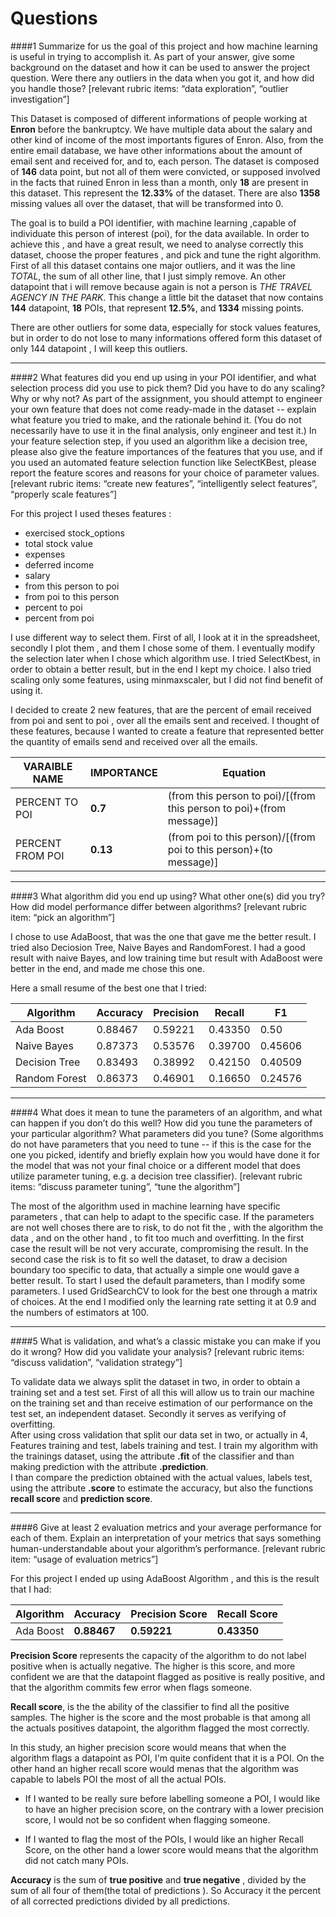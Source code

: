 # Questions



####1 
Summarize for us the goal of this project and how machine learning is useful in trying to accomplish it. As part of your answer, give some background on the dataset and how it can be used to answer the project question. Were there any outliers in the data when you got it, and how did you handle those?  [relevant rubric items: “data exploration”, “outlier investigation”]

This Dataset is composed of different informations of people working at __Enron__ before the bankruptcy. We have multiple data about the salary and other kind of income of the most importants figures of Enron. Also, from the entire email database, we have other informations about the amount of email sent and received for, and to, each person. The dataset is composed of __146__ data point, but not all of them were convicted, or supposed involved in the facts that ruined Enron in less than a month, only __18__ are present in this dataset. This represent the __12.33%__ of the dataset. There are also __1358__ missing values all over the dataset, that will be transformed into 0.
 
The goal is to build a POI identifier, with machine learning ,capable of individuate this person of interest (poi), for the data available.  In order to achieve this , and have a great result, we need to analyse correctly this dataset, choose the proper features , and pick and tune the right algorithm. 
First of all this dataset contains one major outliers, and it was the line *TOTAL*, the sum of all other line, that I just simply remove. An other datapoint that i will remove because again is not a person is *THE TRAVEL AGENCY IN THE PARK*. 
This change a little bit the dataset that now contains __144__ datapoint, __18__ POIs, that represent __12.5%__, and __1334__ missing points.   

There are other outliers for some data, especially for stock values features, but in order to do not lose to many informations offered form this dataset of only 144 datapoint , I will keep this outliers.   


----------

####2 
What features did you end up using in your POI identifier, and what selection process did you use to pick them? Did you have to do any scaling? Why or why not? As part of the assignment, you should attempt to engineer your own feature that does not come ready-made in the dataset -- explain what feature you tried to make, and the rationale behind it. (You do not necessarily have to use it in the final analysis, only engineer and test it.) In your feature selection step, if you used an algorithm like a decision tree, please also give the feature importances of the features that you use, and if you used an automated feature selection function like SelectKBest, please report the feature scores and reasons for your choice of parameter values.  [relevant rubric items: “create new features”, “intelligently select features”, “properly scale features”]


For this project I used theses features :

+ exercised stock_options
+ total stock value
+ expenses
+ deferred income
+ salary
+ from this person to poi
+ from poi to this person
+ percent to poi
+ percent from poi

I use different way to select them. First of all, I look at it in the spreadsheet, secondly I plot them , and them I chose some of them. I eventually modify the selection later when I chose which algorithm use. 
I tried SelectKbest, in order to obtain a better result, but in the end I kept my choice. I also tried scaling only some features, using minmaxscaler, but I did not find benefit of using it. 

I decided to create 2 new features, that are the percent of email received from poi and sent to poi , over all the emails sent and received. I thought of these features, because I wanted to create a feature that represented better the quantity of emails send and received over all the emails. 


VARAIBLE NAME | IMPORTANCE | Equation 
---|---|---
PERCENT TO POI| __0.7__ | (from this person to poi)/[(from this person to poi)+(from message)]
PERCENT FROM POI | __0.13__ |  (from poi to this person)/[(from poi to this person)+(to message)]



------------

####3
What algorithm did you end up using? What other one(s) did you try? How did model performance differ between algorithms?  [relevant rubric item: “pick an algorithm”]

I chose to use AdaBoost, that was the one that gave me the better result. I tried also Deciosion Tree, Naive Bayes and  RandomForest. I had a good result with naive Bayes, and low training time but result with AdaBoost were better in the end, and made me chose this one. 

Here a small resume of the best one that I tried:
 
Algorithm | Accuracy | Precision | Recall | F1 
---|---|---|---|---
Ada Boost | 0.88467 | 0.59221 | 0.43350 | 0.50 
Naive Bayes | 0.87373 | 0.53576 | 0.39700 | 0.45606
Decision Tree | 0.83493 | 0.38992 | 0.42150 | 0.40509
Random Forest | 0.86373 | 0.46901 | 0.16650 | 0.24576 


---------

####4 
What does it mean to tune the parameters of an algorithm, and what can happen if you don’t do this well?  How did you tune the parameters of your particular algorithm? What parameters did you tune? (Some algorithms do not have parameters that you need to tune -- if this is the case for the one you picked, identify and briefly explain how you would have done it for the model that was not your final choice or a different model that does utilize parameter tuning, e.g. a decision tree classifier).  [relevant rubric items: “discuss parameter tuning”, “tune the algorithm”]


The most of the algorithm used in machine learning have specific parameters , that can help to adapt to the specific case. If the parameters are not well choses there are to risk, to do not fit the , with the algorithm the data , and on the other hand , to fit too much and overfitting. In the first case the result will be not very accurate, compromising the result. In the second case the risk is to fit so well the dataset, to draw a decision boundary too specific to data, that actually a simple one would gave a better result. 
To start I used the default parameters, than I modify some parameters.  I used GridSearchCV to look for the best one through a matrix of choices.  At the end I modified only the learning rate setting it at 0.9 and the numbers of estimators at 100. 



----------

####5 
What is validation, and what’s a classic mistake you can make if you do it wrong? How did you validate your analysis?  [relevant rubric items: “discuss validation”, “validation strategy”]

To validate data we always split the dataset in two, in order to obtain a training set and a test set. First of all this will allow us to train our machine on the training set and than receive estimation of our performance on the test set, an independent dataset. Secondly it serves as verifying of overfitting.            
After using cross validation that split our data set in two, or actually in 4, Features training and test, labels training and test. I train my algorithm with the trainings dataset, using the attribute __.fit__ of the classifier and than making prediction with the attribute __.prediction__.      
I than compare the prediction obtained with the actual values, labels test, using the attribute __.score__ to estimate the accuracy, but also the functions __recall score__ and __prediction score__. 



------------

####6
Give at least 2 evaluation metrics and your average performance for each of them.  Explain an interpretation of your metrics that says something human-understandable about your algorithm’s performance. [relevant rubric item: “usage of evaluation metrics”]


For this project I ended up using AdaBoost Algorithm , and this is the result that I had: 

Algorithm | Accuracy | Precision Score | Recall Score 
---|---|---|---
Ada Boost | __0.88467__ | __0.59221__ | __0.43350__ 
        

__Precision Score__ represents the capacity of the algorithm to do not label positive when is actually negative. 
The higher is this score, and more confident we are that the datapoint flagged as positive is really positive, and that the algorithm commits few error when flags someone. 

__Recall score__, is the the ability of the classifier to find all the positive samples. The higher is the score and the most probable is that among all the actuals positives datapoint, the algorithm flagged the most correctly. 

In this study, an higher precision score would means that when the algorithm flags a datapoint as POI, I'm quite confident that it is a POI. On the other hand an higher recall score would menas that the algorithm was capable  to labels POI the most of all the actual POIs. 

- If I wanted to be really sure before labelling someone a POI, I would like to have an higher precision score, on the contrary with a lower precision score, I would not be so confident when flagging someone.

- If I wanted to flag the most of the POIs, I would like an higher Recall Score, on the other hand a lower score would means that the algorithm did not catch many POIs. 


__Accuracy__ is the sum of __true positive__ and __true negative__ , divided by the sum of all four of them(the total of predictions ). So Accuracy it the percent of all corrected predictions divided by all predictions. 



